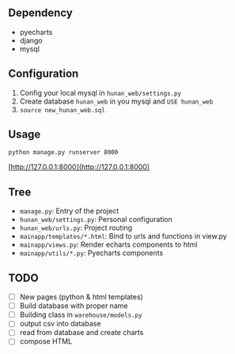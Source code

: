## Dependency
+ pyecharts
+ django
+ mysql



## Configuration

1. Config your local mysql in `hunan_web/settings.py`
2. Create database `hunan_web` in you mysql and `USE hunan_web`
3. `source new_hunan_web.sql`



## Usage

```shell
python manage.py runserver 8000
```

[http://127.0.0.1:8000](http://127.0.0.1:8000)



## Tree

+ `manage.py`: Entry of the project
+ `hunan_web/settings.py`: Personal configuration
+ `hunan_web/urls.py`: Project routing
+ `mainapp/templates/*.html`: Bind to urls and functions in view.py
+ `mainapp/views.py`: Render echarts components to html
+ `mainapp/utils/*.py`: Pyecharts components



## TODO

+ [ ] New pages (python & html templates)
+ [ ] Build database with proper name
+ [ ] Building class in `warehouse/models.py`
+ [ ] output csv into database
+ [ ] read from database and create charts
+ [ ] compose HTML
